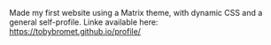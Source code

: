 Made my first website using a Matrix theme, with dynamic CSS and a general self-profile. Linke available here: https://tobybromet.github.io/profile/
